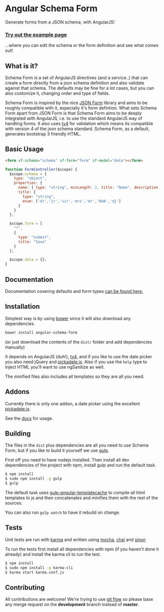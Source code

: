 Angular Schema Form
===================

Generate forms from a JSON schema, with AngularJS!

### [Try out the example page](http://textalk.github.io/angular-schema-form/examples/bootstrap-example.html)
...where you can edit the schema or the form definition and see what comes out!


What is it?
----------

Schema Form is a set of AngularJS directives (and a service..) that can create a form directly from a json schema
definition and also validate against that schema. The defaults may be fine for a lot cases, but you can also
customize it, changing order and type of fields.


Schema Form is inspired by the nice [JSON Form](https://github.com/joshfire/jsonform) library and aims to be roughly
compatible with it, especially it's form defintion. What sets Schema Form apart from JSON Form is that Schema Form
aims to be deeply integrated with AngularJS, i.e. to use the standard AngularJS way of handling forms. It also uses
[tv4](https://github.com/geraintluff/tv4) for validation which means its compatible with version 4 of the json schema
standard. Schema Form, as a default, generates bootstrap 3 friendly HTML.


Basic Usage
-----------

```html
<form sf-schema="schema" sf-form="form" sf-model="data"></form>
```

```javascript
function FormController($scope) {
  $scope.schema = {
    type: "object",
    properties: {
      name: { type: "string", minLength: 2, title: "Name", description: "Name or alias" },
      title: {
        type: "string",
        enum: ['dr','jr','sir','mrs','mr','NaN','dj']
      }
    }
  };

  $scope.form = [
    "*",
    {
      type: "submit",
      title: "Save"
    }
  ];

  $scope.data = {};
}
```

Documentation
-------------
Documentation covering defaults and form types [can be found here.](docs/index.md)


Installation
------------
Simplest way is by using [bower](http://bower.io/) since it will also download
any dependencies.

```bash
bower install angular-schema-form
```

(or just download the contents of the ```dist/``` folder and add dependencies
manually)

It depends on AngularJS (duh!), [tv4](https://github.com/geraintluff/tv4), and
if you like to use the date picker you also need jQuery and
[pickadate.js](http://amsul.ca/pickadate.js/). Also if you use the ```help```
type to inject HTML you'll want to use ngSanitize as well.

The minified files also includes all templates so they are all you need.


Addons
------
Currently there is only one addon, a date picker using
the excellent [pickadate.js](http://amsul.ca/pickadate.js/).

See the [docs](docs/datepicker.md) for usage.


Building
--------
The files in the ```dist``` plus dependencies are all you need to use Schema
Form, but if you like to build it yourself we use [gulp](http://gulpjs.com/).

First off you need to have nodejs installed. Then install all dev dependencies
of the project with npm, install gulp and run the default task.

```bash
$ npm install
$ sudo npm install -g gulp
$ gulp
```

The default task uses [gulp-angular-templatecache](https://github.com/miickel/gulp-angular-templatecache)
to compile all html templates to js and then concatenates and minifies them with
the rest of the sources.

You can also run ```gulp watch``` to have it rebuild on change.

Tests
-----
Unit tests are run with [karma](http://karma-runner.github.io) and written using
[mocha](http://visionmedia.github.io/mocha/), [chai](http://chaijs.com/)
and [sinon](http://sinonjs.org/)

To run the tests first install all dependencies with npm (if you haven't done it
already) and install the karma cli to run the test.

```bash
$ npm install
$ sudo npm install -g karma-cli
$ karma start karma.conf.js
```

Contributing
------------

All contributions are welcome! We're trying to use [git flow](http://danielkummer.github.io/git-flow-cheatsheet/)
so please base any merge request on the **development** branch instead of **master**.
